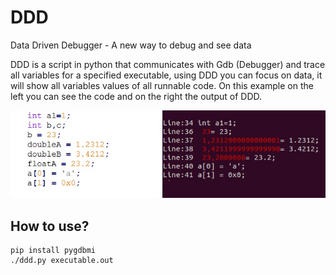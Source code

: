 # DDD
Data Driven Debugger - A new way to debug and see data

DDD is a script in python that communicates with Gdb (Debugger) and trace all variables for a specified executable, using
DDD you can focus on data, it will show all variables values of all runnable code.
On this example on the left you can see the code and on the right the output of DDD.

![alt text](https://raw.githubusercontent.com/paulorb/DDD/master/ddd_example.jpg)

## How to use?
```Shell
pip install pygdbmi
./ddd.py executable.out
```
